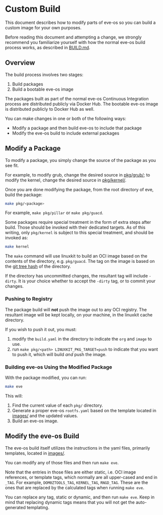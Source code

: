 # Custom Build

This document describes how to modify parts of eve-os so you can build a custom image for your own purposes.

Before reading this document and attempting a change, we strongly recommend you familiarize yourself with how the
normal eve-os build process works, as described in [BUILD.md](./BUILD.md).

## Overview

The build process involves two stages:

1. Build packages
1. Build a bootable eve-os image

The packages built as part of the normal eve-os Continuous Integration process are distributed publicly via Docker Hub.
The bootable eve-os image is distributed publicly to Docker Hub as well.

You can make changes in one or both of the following ways:

* Modify a package and then build eve-os to include that package
* Modify the eve-os build to include external packages

## Modify a Package

To modify a package, you simply change the source of the package as you see fit.

For example, to modify grub, change the desired source in [pkg/grub/](../pkg/grub); to modify the kernel,
change the desired source in [pkg/kernel/](../pkg/kernel).

Once you are done modifying the package, from the root directory of eve, build the package:

```sh
make pkg/<package>
```

For example, `make pkg/pillar` or `make pkg/guacd`.

Some packages require special treatment in the form of extra steps after build. Those should be invoked with their dedicated targets.
As of this writing, only `pkg/kernel` is subject to this special treatment, and should be invoked as:

```sh
make kernel
```

The `make` command will use linuxkit to build an OCI image based on the contents of the directory, e.g. `pkg/guacd`. The tag
on the image is based on the [git tree hash](https://git-scm.com/docs/git-ls-tree) of the directory.

If the directory has uncommitted changes, the resultant tag will include `-dirty`. It is your choice whether to accept
the `-dirty` tag, or to commit your changes.

### Pushing to Registry

The package build will **not** push the image out to any OCI registry. The resultant image will be kept locally, on your machine,
in the linuxkit cache directory.

If you wish to push it out, you must:

1. modify the `build.yaml` in the directory to indicate the `org` and `image` to use.
1. run `make pkg/<path> LINUXKIT_PKG_TARGET=push` to indicate that you want to push it, which will build _and_ push the image.

### Building eve-os Using the Modified Package

With the package modified, you can run:

```sh
make eve
```

This will:

1. Find the current value of each `pkg/` directory.
1. Generate a proper eve-os `rootfs.yaml` based on the template located in [images/](../images) and the updated values.
1. Build an eve-os image.

## Modify the eve-os Build

The eve-os build itself utilizes the instructions in the yaml files, primarily templates, located in [images/](../images).

You can modify any of those files and then run `make eve`.

Note that the entries in those files are either static, i.e. OCI image references, or template tags, which normally are all upper-cased
and end in `_TAG`. For example, `DOM0ZTOOLS_TAG`, `KERNEL_TAG`, `RNGD_TAG`. These are the ones that are replaced by the calculated tags
when running `make eve`.

You can replace any tag, static or dynamic, and then run `make eve`. Keep in mind that replacing dynamic tags means that you will not get
the auto-generated templating.